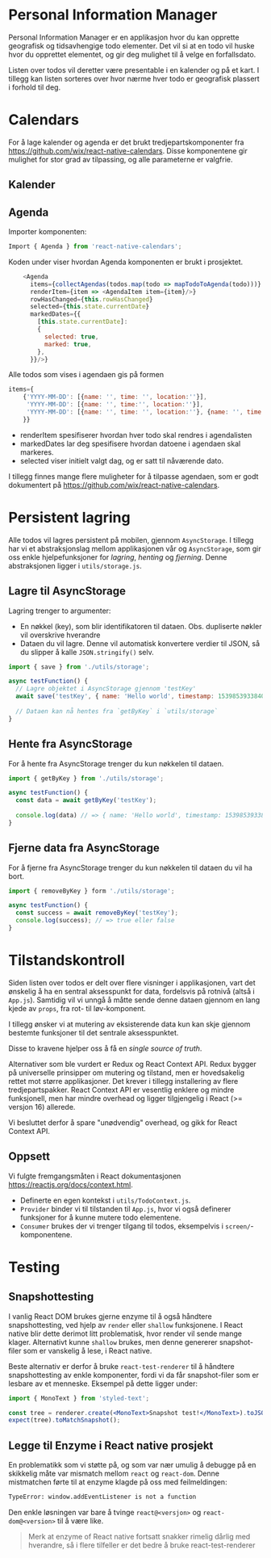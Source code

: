 Personal Information Manager
============================

Personal Information Manager er en applikasjon hvor du kan opprette geografisk og tidsavhengige todo elementer. Det vil si at en todo vil huske hvor du opprettet elementet, og gir deg mulighet til å velge en forfallsdato.

Listen over todos vil deretter være presentable i en kalender og på et kart. I tillegg kan listen sorteres over hvor nærme hver todo er geografisk plassert i forhold til deg.

# Calendars

For å lage kalender og agenda er det brukt tredjepartskomponenter fra https://github.com/wix/react-native-calendars.
Disse komponentene gir mulighet for stor grad av tilpassing, og alle parameterne er valgfrie. 

## Kalender


## Agenda

Importer komponenten:

```js
Import { Agenda } from 'react-native-calendars';
```
Koden under viser hvordan Agenda komponenten er brukt i prosjektet. 

```js
    <Agenda
      items={collectAgendas(todos.map(todo => mapTodoToAgenda(todo)))}
      renderItem={item => <AgendaItem item={item}/>}
      rowHasChanged={this.rowHasChanged}
      selected={this.state.currentDate}
      markedDates={{
        [this.state.currentDate]:
        {
          selected: true,
          marked: true,
        },
      }}/>}
```

Alle todos som vises i agendaen gis på formen

```js
items={
    {'YYYY-MM-DD': [{name: '', time: '', location:''}],
     'YYYY-MM-DD': [{name: '', time:'', location:''}],
     'YYYY-MM-DD': [{name: '', time: '', location:''}, {name: '', time:'', location:''}],
    }}
```
* renderItem spesifiserer hvordan hver todo skal rendres i agendalisten
* markedDates lar deg spesifisere hvordan datoene i agendaen skal markeres. 
* selected viser initielt valgt dag, og er satt til nåværende dato.

I tillegg finnes mange flere muligheter for å tilpasse agendaen, som er godt dokumentert på https://github.com/wix/react-native-calendars.



# Persistent lagring

Alle todos vil lagres persistent på mobilen, gjennom `AsyncStorage`. I tillegg har vi et abstraksjonslag mellom applikasjonen vår og `AsyncStorage`, som gir oss enkle hjelpefunksjoner for _lagring_, _henting_ og _fjerning_. Denne abstraksjonen ligger i `utils/storage.js`.

## Lagre til AsyncStorage
Lagring trenger to argumenter:
* En nøkkel (key), som blir identifikatoren til dataen. Obs. dupliserte nøkler vil overskrive hverandre
* Dataen du vil lagre. Denne vil automatisk konvertere verdier til JSON, så du slipper å kalle `JSON.stringify()` selv.

```js
import { save } from './utils/storage';

async testFunction() {
  // Lagre objektet i AsyncStorage gjennom 'testKey'
  await save('testKey', { name: 'Hello world', timestamp: 1539853933840 });
  
  // Dataen kan nå hentes fra `getByKey` i `utils/storage`
}
```

## Hente fra AsyncStorage
For å hente fra AsyncStorage trenger du kun nøkkelen til dataen.

```js
import { getByKey } from './utils/storage';

async testFunction() {
  const data = await getByKey('testKey');
  
  console.log(data) // => { name: 'Hello world', timestamp: 1539853933840 }
}
```

## Fjerne data fra AsyncStorage
For å fjerne fra AsyncStorage trenger du kun nøkkelen til dataen du vil ha bort.

```js
import { removeByKey } form './utils/storage';

async testFunction() {
  const success = await removeByKey('testKey');
  console.log(success); // => true eller false
}
```

# Tilstandskontroll

Siden listen over todos er delt over flere visninger i applikasjonen, vart det ønskelig å ha en sentral aksesspunkt for data, fordelsvis på rotnivå (altså i `App.js`). Samtidig vil vi unngå å måtte sende denne dataen gjennom en lang kjede av `props`, fra rot- til løv-komponent.

I tillegg ønsker vi at mutering av eksisterende data kun kan skje gjennom bestemte funksjoner til det sentrale aksesspunktet.

Disse to kravene hjelper oss å få en _single source of truth_.

Alternativer som ble vurdert er Redux og React Context API. Redux bygger på universelle prinsipper om mutering og tilstand, men er hovedsakelig rettet mot større applikasjoner. Det krever i tillegg installering av flere tredjepartspakker. React Context API er vesentlig enklere og mindre funksjonell, men har mindre overhead og ligger tilgjengelig i React (>= versjon 16) allerede.

Vi besluttet derfor å spare "unødvendig" overhead, og gikk for React Context API.

## Oppsett

Vi fulgte fremgangsmåten i React dokumentasjonen https://reactjs.org/docs/context.html.

* Definerte en egen kontekst i `utils/TodoContext.js`.
* `Provider` binder vi til tilstanden til `App.js`, hvor vi også definerer funksjoner for å kunne mutere todo elementene.
* `Consumer` brukes der vi trenger tilgang til todos, eksempelvis i `screen/`-komponentene.

# Testing

## Snapshottesting

I vanlig React DOM brukes gjerne enzyme til å også håndtere snapshottesting, ved hjelp av `render` eller `shallow` funksjonene.
I React native blir dette derimot litt problematisk, hvor render vil sende mange klager. Alternativt kunne `shallow` brukes,
men denne genererer snapshot-filer som er vanskelig å lese, i React native.

Beste alternativ er derfor å bruke `react-test-renderer` til å håndtere snapshottesting av enkle komponenter,
fordi vi da får snapshot-filer som er lesbare av et menneske. Eksempel på dette ligger under:

```jsx
import { MonoText } from 'styled-text';

const tree = renderer.create(<MonoText>Snapshot test!</MonoText>).toJSON();
expect(tree).toMatchSnapshot();
```

## Legge til Enzyme i React native prosjekt

En problematikk som vi støtte på,
og som var nær umulig å debugge på en skikkelig måte var mismatch mellom `react` og `react-dom`. Denne mistmatchen førte til at enzyme klagde på oss med feilmeldingen:

```bash
TypeError: window.addEventListener is not a function
```

Den enkle løsningen var bare å tvinge `react@<versjon>` og `react-dom@<version>` til å være like.

> Merk at enzyme of React native fortsatt snakker rimelig dårlig med hverandre, så i flere tilfeller er det bedre å bruke react-test-renderer

